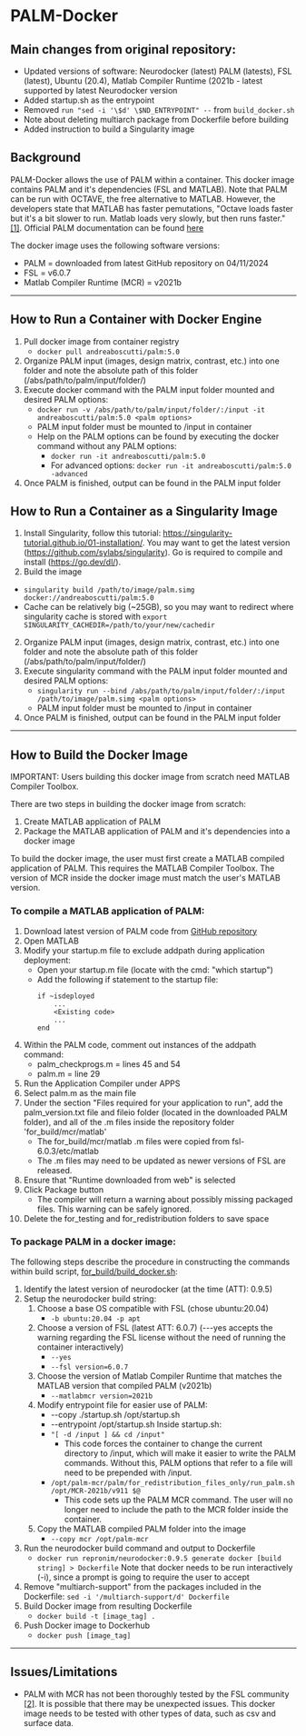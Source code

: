# PALM-Docker

## Main changes from original repository:
   - Updated versions of software: Neurodocker (latest) PALM (latests), FSL (latest), Ubuntu (20.4), Matlab Compiler Runtime (2021b - latest supported by latest Neurodocker version
   - Added startup.sh as the entrypoint
   - Removed ```run "sed -i '\$d' \$ND_ENTRYPOINT" --``` from ```build_docker.sh```
   - Note about deleting multiarch package from Dockerfile before building
   - Added instruction to build a Singularity image

## Background
PALM-Docker allows the use of PALM within a container. This docker image contains PALM and it's dependencies 
(FSL and MATLAB). Note that PALM can be run with OCTAVE, the free alternative to MATLAB. However, the developers state
that MATLAB has faster pemutations, "Octave loads faster but it's a bit slower to run. Matlab loads very slowly, but 
then runs faster." [[1]](https://www.jiscmail.ac.uk/cgi-bin/webadmin?A2=fsl;2b797b1d.1611). Official PALM documentation
can be found [here](https://fsl.fmrib.ox.ac.uk/fsl/fslwiki/PALM)

The docker image uses the following software versions:
- PALM = downloaded from latest GitHub repository on 04/11/2024
- FSL = v6.0.7
- Matlab Compiler Runtime (MCR) = v2021b

---

## How to Run a Container with Docker Engine

1. Pull docker image from container registry
   - ```docker pull andreaboscutti/palm:5.0```
2. Organize PALM input (images, design matrix, contrast, etc.) into one folder and note the absolute path of this folder
(/abs/path/to/palm/input/folder/)
3. Execute docker command with the PALM input folder mounted and desired PALM options:
    - ```docker run -v /abs/path/to/palm/input/folder/:/input -it andreaboscutti/palm:5.0 <palm options>```
    - PALM input folder must be mounted to /input in container
    - Help on the PALM options can be found by executing the docker command without any PALM options:
        - ```docker run -it andreaboscutti/palm:5.0```
        - For advanced options: ```docker run -it andreaboscutti/palm:5.0 -advanced```
4. Once PALM is finished, output can be found in the PALM input folder

## How to Run a Container as a Singularity Image

1. Install Singularity, follow this tutorial: https://singularity-tutorial.github.io/01-installation/. You may want to get
   the latest version (https://github.com/sylabs/singularity). Go is required to compile and install (https://go.dev/dl/).
3.   Build the image
   - ```singularity build /path/to/image/palm.simg docker://andreaboscutti/palm:5.0```
   - Cache can be relatively big (~25GB), so you may want to redirect where singularity cache is stored
     with ```export SINGULARITY_CACHEDIR=/path/to/your/new/cachedir```
2. Organize PALM input (images, design matrix, contrast, etc.) into one folder and note the absolute path of this folder
(/abs/path/to/palm/input/folder/)
3. Execute singularity command with the PALM input folder mounted and desired PALM options:
    - ```singularity run --bind /abs/path/to/palm/input/folder/:/input /path/to/image/palm.simg <palm options>```
    - PALM input folder must be mounted to /input in container
4. Once PALM is finished, output can be found in the PALM input folder

---

## How to Build the Docker Image

IMPORTANT: Users building this docker image from scratch need MATLAB Compiler Toolbox.

There are two steps in building the docker image from scratch:
1. Create MATLAB application of PALM
2. Package the MATLAB application of PALM and it's dependencies into a docker image

To build the docker image, the user must first create a MATLAB compiled application of PALM. This requires the MATLAB
Compiler Toolbox. The version of MCR inside the docker image must match the user's MATLAB version.

### To compile a MATLAB application of PALM:
1. Download latest version of PALM code from [GitHub repository](https://github.com/andersonwinkler/PALM)
2. Open MATLAB
3. Modify your startup.m file to exclude addpath during application deployment:
    - Open your startup.m file (locate with the cmd: "which startup")
    - Add the following if statement to the startup file:
        ``` 
        if ~isdeployed
            ...
            <Existing code>
            ...
        end
4. Within the PALM code, comment out instances of the addpath command:
    - palm_checkprogs.m = lines 45 and 54
    - palm.m = line 29
5. Run the Application Compiler under APPS
6. Select palm.m as the main file
7. Under the section "Files required for your application to run", add the palm_version.txt file and fileio folder 
    (located in the downloaded PALM folder), and all of the .m files inside the repository folder 'for_build/mcr/matlab'
   - The for_build/mcr/matlab .m files were copied from fsl-6.0.3/etc/matlab
   - The .m files may need to be updated as newer versions of FSL are released.
8. Ensure that "Runtime downloaded from web" is selected
9. Click Package button
    - The compiler will return a warning about possibly missing packaged files. This warning can be safely ignored.
10. Delete the for_testing and for_redistribution folders to save space

### To package PALM in a docker image:
The following steps describe the procedure in constructing the commands within build script, 
[for_build/build_docker.sh](for_build/build_docker.sh):

1. Identify the latest version of neurodocker (at the time (ATT): 0.9.5)
2. Setup the neurodocker build string:
    1. Choose a base OS compatible with FSL (chose ubuntu:20.04)
        - ```-b ubuntu:20.04 -p apt```
    2. Choose a version of FSL (latest ATT: 6.0.7) (---yes accepts the warning regarding the FSL license without
       the need of running the container interactively)
        - ```--yes```
        -  ```--fsl version=6.0.7```
    4. Choose the version of Matlab Compiler Runtime that matches the MATLAB version that compiled PALM (v2021b)
        - ```--matlabmcr version=2021b```
    5. Modify entrypoint file for easier use of PALM:
        -   --copy ./startup.sh /opt/startup.sh
        -   --entrypoint /opt/startup.sh
          Inside startup.sh:
        - ```"[ -d /input ] && cd /input"``` 
            - This code forces the container to change the current directory to /input, which will make it easier to 
            write the PALM commands. Without this, PALM options that refer to a file will need to be prepended with 
            /input.
        - ```/opt/palm-mcr/palm/for_redistribution_files_only/run_palm.sh /opt/MCR-2021b/v911 $@ ```
            - This code sets up the PALM MCR command. The user will no longer need to include the path to the MCR folder
            inside the container.
    6. Copy the MATLAB compiled PALM folder into the image
        - ```--copy mcr /opt/palm-mcr```
3. Run the neurodocker build command and output to Dockerfile
    - ```docker run repronim/neurodocker:0.9.5 generate docker [build string] > Dockerfile```
   Note that docker needs to be run interactively (-i), since a prompt is going to require the user to accept 
4. Remove "multiarch-support" from the packages included in the Dockerfile: ```sed -i '/multiarch-support/d' Dockerfile```
5. Build Docker image from resulting Dockerfile
    - ```docker build -t [image_tag] .```
6. Push Docker image to Dockerhub
    - ```docker push [image_tag]```

---

## Issues/Limitations
- PALM with MCR has not been thoroughly tested by the FSL community [[2]](https://www.jiscmail.ac.uk/cgi-bin/webadmin?A2=FSL;8abc52d5.1904).
It is possible that there may be unexpected issues. This docker image needs to be tested with other types of data, such 
as csv and surface data.
